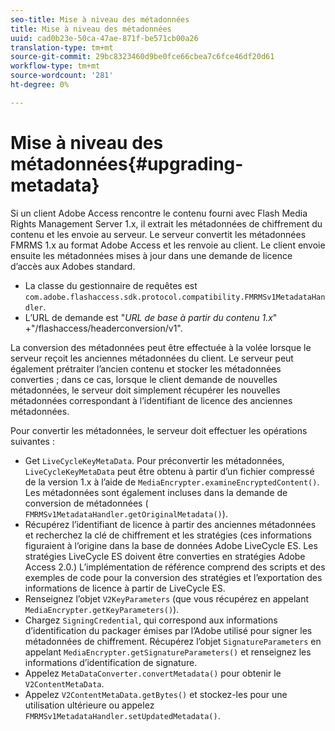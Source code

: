 ```yaml
---
seo-title: Mise à niveau des métadonnées
title: Mise à niveau des métadonnées
uuid: cad0b23e-50ca-47ae-871f-be571cb00a26
translation-type: tm+mt
source-git-commit: 29bc8323460d9be0fce66cbea7c6fce46df20d61
workflow-type: tm+mt
source-wordcount: '281'
ht-degree: 0%

---
```



# Mise à niveau des métadonnées{#upgrading-metadata}

Si un client Adobe Access rencontre le contenu fourni avec Flash Media Rights Management Server 1.x, il extrait les métadonnées de chiffrement du contenu et les envoie au serveur. Le serveur convertit les métadonnées FMRMS 1.x au format Adobe Access et les renvoie au client. Le client envoie ensuite les métadonnées mises à jour dans une demande de licence d’accès aux Adobes standard.

* La classe du gestionnaire de requêtes est `com.adobe.flashaccess.sdk.protocol.compatibility.FMRMSv1MetadataHandler`.
* L’URL de demande est &quot;*URL de base à partir du contenu 1.x*&quot; +&quot;/flashaccess/headerconversion/v1&quot;.

La conversion des métadonnées peut être effectuée à la volée lorsque le serveur reçoit les anciennes métadonnées du client. Le serveur peut également prétraiter l’ancien contenu et stocker les métadonnées converties ; dans ce cas, lorsque le client demande de nouvelles métadonnées, le serveur doit simplement récupérer les nouvelles métadonnées correspondant à l’identifiant de licence des anciennes métadonnées.

Pour convertir les métadonnées, le serveur doit effectuer les opérations suivantes :

* Get `LiveCycleKeyMetaData`. Pour préconvertir les métadonnées, `LiveCycleKeyMetaData` peut être obtenu à partir d’un fichier compressé de la version 1.x à l’aide de `MediaEncrypter.examineEncryptedContent()`. Les métadonnées sont également incluses dans la demande de conversion de métadonnées ( `FMRMSv1MetadataHandler.getOriginalMetadata()`).
* Récupérez l’identifiant de licence à partir des anciennes métadonnées et recherchez la clé de chiffrement et les stratégies (ces informations figuraient à l’origine dans la base de données Adobe LiveCycle ES. Les stratégies LiveCycle ES doivent être converties en stratégies Adobe Access 2.0.) L’implémentation de référence comprend des scripts et des exemples de code pour la conversion des stratégies et l’exportation des informations de licence à partir de LiveCycle ES.
* Renseignez l’objet `V2KeyParameters` (que vous récupérez en appelant `MediaEncrypter.getKeyParameters()`).
* Chargez `SigningCredential`, qui correspond aux informations d’identification du packager émises par l’Adobe utilisé pour signer les métadonnées de chiffrement. Récupérez l’objet `SignatureParameters` en appelant `MediaEncrypter.getSignatureParameters()` et renseignez les informations d’identification de signature.
* Appelez `MetaDataConverter.convertMetadata()` pour obtenir le `V2ContentMetaData`.
* Appelez `V2ContentMetaData.getBytes()` et stockez-les pour une utilisation ultérieure ou appelez `FMRMSv1MetadataHandler.setUpdatedMetadata()`.

